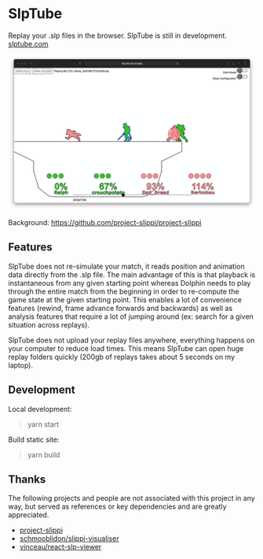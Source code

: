 # SlpTube

Replay your .slp files in the browser. SlpTube is still in development.
[slptube.com](https://www.slptube.com)

![Example](screenshot.png)

Background: https://github.com/project-slippi/project-slippi

## Features

SlpTube does not re-simulate your match, it reads position and animation data directly from the .slp file. The main advantage of this is that playback is instantaneous from any given starting point whereas Dolphin needs to play through the entire match from the beginning in order to re-compute the game state at the given starting point. This enables a lot of convenience features (rewind, frame advance forwards and backwards) as well as analysis features that require a lot of jumping around (ex: search for a given situation across replays).

SlpTube does not upload your replay files anywhere, everything happens on your computer to reduce load times. This means SlpTube can open huge replay folders quickly (200gb of replays takes about 5 seconds on my laptop).

## Development

Local development:

> yarn start

Build static site:

> yarn build

## Thanks

The following projects and people are not associated with this project in any way, but served as references or key dependencies and are greatly appreciated.

- [project-slippi](https://github.com/project-slippi)
- [schmooblidon/slippi-visualiser](https://github.com/schmooblidon/slippi-visualiser)
- [vinceau/react-slp-viewer](https://github.com/vinceau/react-slp-viewer)
